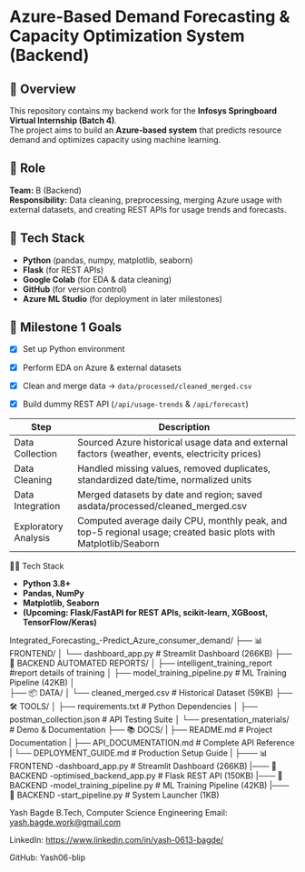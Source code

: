 # Azure-Based Demand Forecasting & Capacity Optimization System (Backend)

## 📘 Overview
This repository contains my backend work for the **Infosys Springboard Virtual Internship (Batch 4)**.  
The project aims to build an **Azure-based system** that predicts resource demand and optimizes capacity using machine learning.

## 🧩 Role
**Team:** B (Backend)  
**Responsibility:** Data cleaning, preprocessing, merging Azure usage with external datasets, and creating REST APIs for usage trends and forecasts.

## 🧰 Tech Stack
- **Python** (pandas, numpy, matplotlib, seaborn)
- **Flask** (for REST APIs)
- **Google Colab** (for EDA & data cleaning)
- **GitHub** (for version control)
- **Azure ML Studio** (for deployment in later milestones)

## 🧪 Milestone 1 Goals
- [x] Set up Python environment  
- [x] Perform EDA on Azure & external datasets  
- [x] Clean and merge data → `data/processed/cleaned_merged.csv`  
- [x] Build dummy REST API (`/api/usage-trends` & `/api/forecast`)  


| Step                   | Description                                                                                                      |  
| ---------------------- | ---------------------------------------------------------------------------------------------------------------- |
| Data Collection        | Sourced Azure historical usage data and external factors (weather, events, electricity prices)                   |
| Data Cleaning          | Handled missing values, removed duplicates, standardized date/time, normalized units                             |
| Data Integration       | Merged datasets by date and region; saved asdata/processed/cleaned_merged.csv                                    |
| Exploratory Analysis   | Computed average daily CPU, monthly peak, and top-5 regional usage; created basic plots with Matplotlib/Seaborn  |


🧑‍💻 Tech Stack

- **Python 3.8+**
- **Pandas, NumPy**
- **Matplotlib, Seaborn**
- **(Upcoming: Flask/FastAPI for REST APIs, scikit-learn, XGBoost, TensorFlow/Keras)**

Integrated_Forecasting_-Predict_Azure_consumer_demand/
├── 📊 FRONTEND/
│   └── dashboard_app.py              # Streamlit Dashboard (266KB)
├── 🔧 BACKEND AUTOMATED REPORTS/
│   ├── intelligent_training_report    #report details of training
│   ├── model_training_pipeline.py   # ML Training Pipeline (42KB)
│            
├── 📦 DATA/
│   └── cleaned_merged.csv            # Historical Dataset (59KB)
├── 🛠️ TOOLS/
│   ├── requirements.txt              # Python Dependencies
│   ├── postman_collection.json      # API Testing Suite
│   └── presentation_materials/      # Demo & Documentation
├── 📚 DOCS/
|   ├── README.md                     # Project Documentation
|   ├── API_DOCUMENTATION.md          # Complete API Reference
|   └── DEPLOYMENT_GUIDE.md           # Production Setup Guide
|
├─── 📊 FRONTEND -dashboard_app.py              # Streamlit Dashboard (266KB)
|─── 🔧 BACKEND -optimised_backend_app.py      # Flask REST API (150KB)
|─── 🔧 BACKEND -model_training_pipeline.py   # ML Training Pipeline (42KB)
|─── 🔧 BACKEND -start_pipeline.py            # System Launcher (1KB)


Yash Bagde
B.Tech, Computer Science Engineering
Email: yash.bagde.work@gmail.com

LinkedIn: https://www.linkedin.com/in/yash-0613-bagde/

GitHub: Yash06-blip
